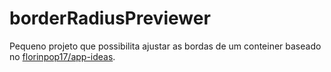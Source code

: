 # borderRadiusPreviewer
Pequeno projeto que possibilita ajustar as bordas de um conteiner baseado no [florinpop17/app-ideas](https://github.com/florinpop17/app-ideas).